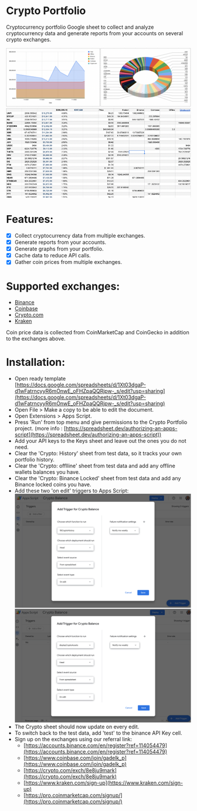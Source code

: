# Crypto Portfolio

Cryptocurrency portfolio Google sheet to collect and analyze cryptocurrency data and generate reports from your accounts on several crypto exchanges.

![](img/graph1.png)
![](img/graph2.png)

# Features:
- [x] Collect cryptocurrency data from multiple exchanges.
- [x] Generate reports from your accounts.
- [x] Generate graphs from your portfolio.
- [x] Cache data to reduce API calls.
- [x] Gather coin prices from multiple exchanges.

# Supported exchanges:
 - [Binance](https://accounts.binance.com/en/register?ref=114054479)
 - [Coinbase](https://www.coinbase.com/join/gadelk_p)
 - [Crypto.com](https://crypto.com/exch/8e8ju9mark)
 - [Kraken](https://www.kraken.com/sign-up)
 

Coin price data is collected from CoinMarketCap and CoinGecko in addition to the exchanges above.

# Installation:
- Open ready template [https://docs.google.com/spreadsheets/d/1Xt03dgaP-d1wFatrncyyR6mOnwE_oFHZpaQQRjpw-_s/edit?usp=sharing](https://docs.google.com/spreadsheets/d/1Xt03dgaP-d1wFatrncyyR6mOnwE_oFHZpaQQRjpw-_s/edit?usp=sharing)
- Open File > Make a copy to be able to edit the document. 
- Open Extensions >  Apps Script.
- Press 'Run' from top menu and give permissions to the Crypto Portfolio project. (more info : [https://spreadsheet.dev/authorizing-an-apps-script](https://spreadsheet.dev/authorizing-an-apps-script))
- Add your API keys to the Keys sheet and leave out the ones you do not need.
- Clear the 'Crypto: History' sheet from test data, so it tracks your own portfolio history.
- Clear the 'Crypto: offlline' sheet from test data and add any offline wallets balances you have.
- Clear the 'Crypto: Binance Locked' sheet from test data and add any Binance locked coins you have.
- Add these two 'on edit' triggers to Apps Script:
![](img/trigger1.png)
![](img/trigger2.png)
- The Crypto sheet should now update on every edit.
- To switch back to the test data, add 'test' to the binance API Key cell.
- Sign up on the exchanges using our referral link:
    - [https://accounts.binance.com/en/register?ref=114054479](https://accounts.binance.com/en/register?ref=114054479)
    - [https://www.coinbase.com/join/gadelk_p](https://www.coinbase.com/join/gadelk_p)
    - [https://crypto.com/exch/8e8ju9mark](https://crypto.com/exch/8e8ju9mark)
    - [https://www.kraken.com/sign-up](https://www.kraken.com/sign-up)
    - [https://pro.coinmarketcap.com/signup/](https://pro.coinmarketcap.com/signup/)
